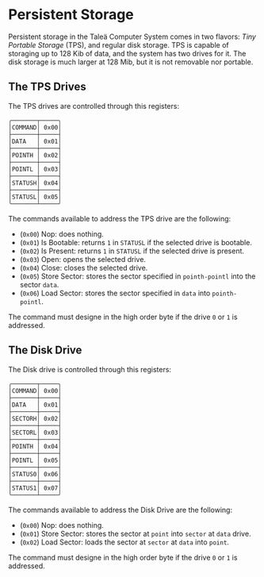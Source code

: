 # Persistent Storage

Persistent storage in the Taleä Computer System comes in two flavors: *Tiny Portable Storage* (TPS), and regular disk storage. TPS is capable of storaging up to 128 Kib of data, and the system has two drives for it. The disk storage is much larger at 128 Mib, but it is not removable nor portable.

## The TPS Drives

The TPS drives are controlled through this registers:

    ╭───────┬─────╮
    │COMMAND│ 0x00│
    ├───────┼─────┤
    │DATA   │ 0x01│
    ├───────┼─────┤
    │POINTH │ 0x02│
    ├───────┼─────┤
    │POINTL │ 0x03│
    ├───────┼─────┤
    │STATUSH│ 0x04│
    ├───────┼─────┤
    │STATUSL│ 0x05│
    ╰───────┴─────╯

The commands available to address the TPS drive are the following:

- (`0x00`) Nop: does nothing.
- (`0x01`) Is Bootable: returns `1` in `STATUSL` if the selected drive is bootable.
- (`0x02`) Is Present: returns `1` in `STATUSL` if the selected drive is present.
- (`0x03`) Open: opens the selected drive.
- (`0x04`) Close: closes the selected drive.
- (`0x05`) Store Sector: stores the sector specified in `pointh-pointl` into the sector `data`.
- (`0x06`) Load Sector: stores the sector specified in `data` into `pointh-pointl`.

The command must designe in the high order byte if the drive `0` or `1` is addressed.

## The Disk Drive

The Disk drive is controlled through this registers:

    ╭───────┬─────╮
    │COMMAND│ 0x00│
    ├───────┼─────┤
    │DATA   │ 0x01│
    ├───────┼─────┤
    │SECTORH│ 0x02│
    ├───────┼─────┤
    │SECTORL│ 0x03│
    ├───────┼─────┤
    │POINTH │ 0x04│
    ├───────┼─────┤
    │POINTL │ 0x05│
    ├───────┼─────┤
    │STATUS0│ 0x06│
    ├───────┼─────┤
    │STATUS1│ 0x07│
    ╰───────┴─────╯

The commands available to address the Disk Drive are the following:

- (`0x00`) Nop: does nothing.
- (`0x01`) Store Sector: stores the sector at `point` into `sector` at `data` drive.
- (`0x02`) Load Sector: loads the sector at `sector` at `data` into `point`.

The command must designe in the high order byte if the drive `0` or `1` is addressed.
